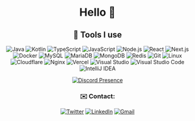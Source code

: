 <div align="center">
  
# Hello 👋

## 🔧 Tools I use 
![Java](https://img.shields.io/badge/-Java-black?&style=for-the-badge&logo=openjdk)
![Kotlin](https://img.shields.io/badge/Kotlin-black?&style=for-the-badge&logo=kotlin)
![TypeScript](https://img.shields.io/badge/-TypeScript-black?&style=for-the-badge&logo=typescript)
![JavaScript](https://img.shields.io/badge/-JavaScript-black?&style=for-the-badge&logo=javascript)
![Node.js](https://img.shields.io/badge/-NodeJS-black?&style=for-the-badge&logo=Node.js)
![React](https://img.shields.io/badge/-React-black?&style=for-the-badge&logo=react)
![Next.js](https://img.shields.io/badge/-Next.js-black?&style=for-the-badge&logo=next.js)
![Docker](https://img.shields.io/badge/-Docker-black?&style=for-the-badge&logo=docker)
![MySQL](https://img.shields.io/badge/-MySQL-black?&style=for-the-badge&logo=mysql)
![MariaDB](https://img.shields.io/badge/-MariaDB-black?&style=for-the-badge&logo=mariadb)
![MongoDB](https://img.shields.io/badge/-MongoDB-black?&style=for-the-badge&logo=mongodb)
![Redis](https://img.shields.io/badge/-Redis-black?&style=for-the-badge&logo=redis)
![Git](https://img.shields.io/badge/-Git-black?&style=for-the-badge&logo=git)
![Linux](https://img.shields.io/badge/-Linux-black?&style=for-the-badge&logo=linux)
![Cloudflare](https://img.shields.io/badge/-Cloudflare-black?&style=for-the-badge&logo=cloudflare)
![Nginx](https://img.shields.io/badge/-Nginx-black?&style=for-the-badge&logo=nginx)
![Vercel](https://img.shields.io/badge/-Vercel-black?&style=for-the-badge&logo=vercel)
![Visual Studio](https://img.shields.io/badge/-Visual%20Studio-black?&style=for-the-badge&logo=visualstudio)
![Visual Studio Code](https://img.shields.io/badge/-Visual%20Studio%20Code-black?&style=for-the-badge&logo=visualstudiocode)
![IntelliJ IDEA](https://img.shields.io/badge/-IntelliJ%20IDEA-black?&style=for-the-badge&logo=intellijidea)

[![Discord Presence](https://lanyard.cnrad.dev/api/185711883460935680)](https://discord.com/users/185711883460935680)

### ✉️ Contact:
[![Twitter](https://img.shields.io/badge/twitter-%230077B5.svg?style=for-the-badge&logo=twitter&logoColor=white)](https://twitter.com/itsrishon)
[![LinkedIn](https://img.shields.io/badge/linkedin-%230077B5.svg?style=for-the-badge&logo=linkedin&logoColor=white)](https://www.linkedin.com/in/rishonj/)
[![Gmail](https://img.shields.io/badge/Gmail-D14836?style=for-the-badge&logo=gmail&logoColor=white)](mailto:mail@rishon.systems)

</div>
